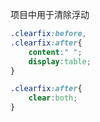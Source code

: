 项目中用于清除浮动


```css
.clearfix:before,
.clearfix:after{
    content:" ";
    display:table;
}

.clearfix:after{
    clear:both;
}


```




